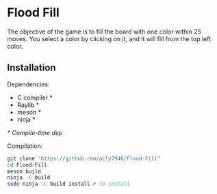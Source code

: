 # Flood Fill
The objective of the game is to fill the board with one color within 25 moves. You select a color by clicking on it, and it will fill from the top left color.

## Installation

Dependencies:
* C compiler \*
* Raylib \*
* meson \*
* ninja \*

_\* Compile-time dep_

Compilation:
``` sh
git clone "https://github.com/acly7946/Flood-Fill"
cd Flood-Fill
meson build
ninja -C build
sudo ninja -C build install # to install
```
